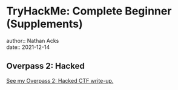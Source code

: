 # TryHackMe: Complete Beginner (Supplements)

author:: Nathan Acks  
date:: 2021-12-14

## Overpass 2: Hacked

[See my Overpass 2: Hacked CTF write-up.](../notes/tryhackme-overpass-2-hacked.md)

